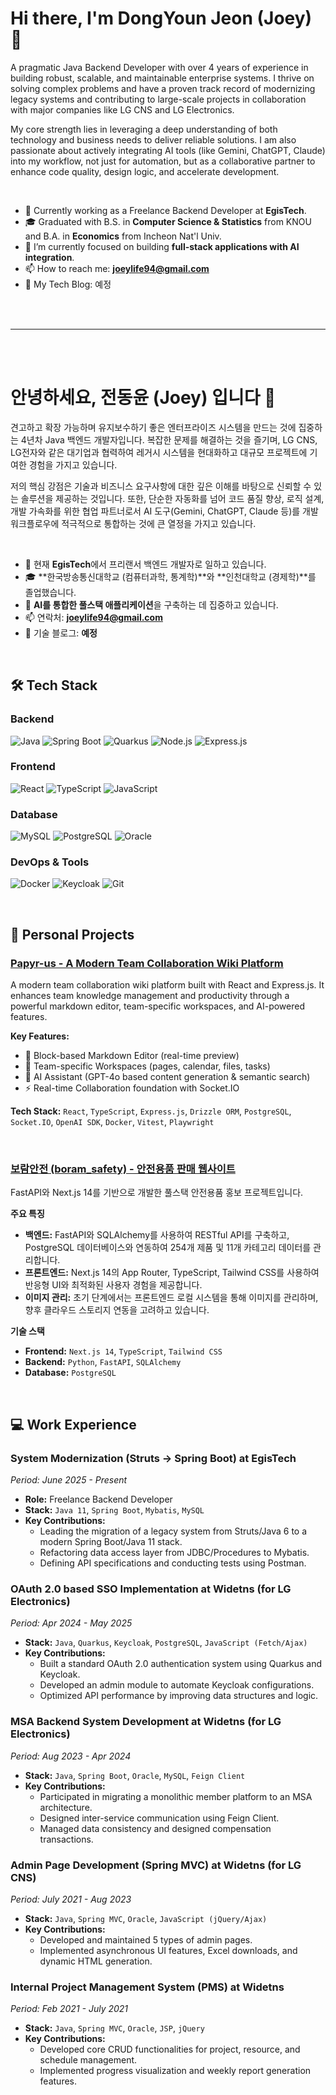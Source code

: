 # Hi there, I'm DongYoun Jeon (Joey) 👋

A pragmatic Java Backend Developer with over 4 years of experience in building robust, scalable, and maintainable enterprise systems. I thrive on solving complex problems and have a proven track record of modernizing legacy systems and contributing to large-scale projects in collaboration with major companies like LG CNS and LG Electronics.

My core strength lies in leveraging a deep understanding of both technology and business needs to deliver reliable solutions. I am also passionate about actively integrating AI tools (like Gemini, ChatGPT, Claude) into my workflow, not just for automation, but as a collaborative partner to enhance code quality, design logic, and accelerate development.

<br/>

- 🏢 Currently working as a Freelance Backend Developer at **EgisTech**.
- 🎓 Graduated with B.S. in **Computer Science & Statistics** from KNOU and B.A. in **Economics** from Incheon Nat'l Univ.
- 🌱 I’m currently focused on building **full-stack applications with AI integration**.
- 📫 How to reach me: **joeylife94@gmail.com**
- 📝 My Tech Blog: 예정

<br/>
<br/>

---

<br/>
<br/>

# 안녕하세요, 전동윤 (Joey) 입니다 👋

견고하고 확장 가능하며 유지보수하기 좋은 엔터프라이즈 시스템을 만드는 것에 집중하는 4년차 Java 백엔드 개발자입니다. 복잡한 문제를 해결하는 것을 즐기며, LG CNS, LG전자와 같은 대기업과 협력하여 레거시 시스템을 현대화하고 대규모 프로젝트에 기여한 경험을 가지고 있습니다.

저의 핵심 강점은 기술과 비즈니스 요구사항에 대한 깊은 이해를 바탕으로 신뢰할 수 있는 솔루션을 제공하는 것입니다. 또한, 단순한 자동화를 넘어 코드 품질 향상, 로직 설계, 개발 가속화를 위한 협업 파트너로서 AI 도구(Gemini, ChatGPT, Claude 등)를 개발 워크플로우에 적극적으로 통합하는 것에 큰 열정을 가지고 있습니다.

<br/>

- 🏢 현재 **EgisTech**에서 프리랜서 백엔드 개발자로 일하고 있습니다.
- 🎓 **한국방송통신대학교 (컴퓨터과학, 통계학)**와 **인천대학교 (경제학)**를 졸업했습니다.
- 🌱 **AI를 통합한 풀스택 애플리케이션**을 구축하는 데 집중하고 있습니다.
- 📫 연락처: **joeylife94@gmail.com**
- 📝 기술 블로그: **예정**

<br/>

## 🛠️ Tech Stack

### Backend
![Java](https://img.shields.io/badge/Java-ED8B00?style=for-the-badge&logo=java&logoColor=white)
![Spring Boot](https://img.shields.io/badge/Spring_Boot-6DB33F?style=for-the-badge&logo=spring-boot&logoColor=white)
![Quarkus](https://img.shields.io/badge/Quarkus-4695EB?style=for-the-badge&logo=quarkus&logoColor=white)
![Node.js](https://img.shields.io/badge/Node.js-339933?style=for-the-badge&logo=node.js&logoColor=white)
![Express.js](https://img.shields.io/badge/Express.js-000000?style=for-the-badge&logo=express&logoColor=white)

### Frontend
![React](https://img.shields.io/badge/React-61DAFB?style=for-the-badge&logo=react&logoColor=black)
![TypeScript](https://img.shields.io/badge/TypeScript-3178C6?style=for-the-badge&logo=typescript&logoColor=white)
![JavaScript](https://img.shields.io/badge/JavaScript-F7DF1E?style=for-the-badge&logo=javascript&logoColor=black)

### Database
![MySQL](https://img.shields.io/badge/MySQL-4479A1?style=for-the-badge&logo=mysql&logoColor=white)
![PostgreSQL](https://img.shields.io/badge/PostgreSQL-336791?style=for-the-badge&logo=postgresql&logoColor=white)
![Oracle](https://img.shields.io/badge/Oracle-F80000?style=for-the-badge&logo=oracle&logoColor=white)

### DevOps & Tools
![Docker](https://img.shields.io/badge/Docker-2496ED?style=for-the-badge&logo=docker&logoColor=white)
![Keycloak](https://img.shields.io/badge/Keycloak-2E8555?style=for-the-badge&logo=keycloak&logoColor=white)
![Git](https://img.shields.io/badge/Git-F05032?style=for-the-badge&logo=git&logoColor=white)

<br/>

## 🚀 Personal Projects

### [Papyr-us - A Modern Team Collaboration Wiki Platform](https://github.com/joeylife94/papyr-us)
A modern team collaboration wiki platform built with React and Express.js. It enhances team knowledge management and productivity through a powerful markdown editor, team-specific workspaces, and AI-powered features.

**Key Features:**
- 📝 Block-based Markdown Editor (real-time preview)
- 👥 Team-specific Workspaces (pages, calendar, files, tasks)
- 🤖 AI Assistant (GPT-4o based content generation & semantic search)
- ⚡ Real-time Collaboration foundation with Socket.IO

**Tech Stack:** `React`, `TypeScript`, `Express.js`, `Drizzle ORM`, `PostgreSQL`, `Socket.IO`, `OpenAI SDK`, `Docker`, `Vitest`, `Playwright`

<br/>

### [보람안전 (boram_safety) - 안전용품 판매 웹사이트](https://github.com/joeylife94/boram_safety)
FastAPI와 Next.js 14를 기반으로 개발한 풀스택 안전용품 홍보 프로젝트입니다.

**주요 특징**
- **백엔드:** FastAPI와 SQLAlchemy를 사용하여 RESTful API를 구축하고, PostgreSQL 데이터베이스와 연동하여 254개 제품 및 11개 카테고리 데이터를 관리합니다.
- **프론트엔드:** Next.js 14의 App Router, TypeScript, Tailwind CSS를 사용하여 반응형 UI와 최적화된 사용자 경험을 제공합니다.
- **이미지 관리:** 초기 단계에서는 프론트엔드 로컬 시스템을 통해 이미지를 관리하며, 향후 클라우드 스토리지 연동을 고려하고 있습니다.

**기술 스택**
- **Frontend:** `Next.js 14`, `TypeScript`, `Tailwind CSS`
- **Backend:** `Python`, `FastAPI`, `SQLAlchemy`
- **Database:** `PostgreSQL`

<br/>

## 💻 Work Experience

### System Modernization (Struts → Spring Boot) at EgisTech
*Period: June 2025 - Present*
- **Role:** Freelance Backend Developer
- **Stack:** `Java 11`, `Spring Boot`, `Mybatis`, `MySQL`
- **Key Contributions:**
  - Leading the migration of a legacy system from Struts/Java 6 to a modern Spring Boot/Java 11 stack.
  - Refactoring data access layer from JDBC/Procedures to Mybatis.
  - Defining API specifications and conducting tests using Postman.

### OAuth 2.0 based SSO Implementation at Widetns (for LG Electronics)
*Period: Apr 2024 - May 2025*
- **Stack:** `Java`, `Quarkus`, `Keycloak`, `PostgreSQL`, `JavaScript (Fetch/Ajax)`
- **Key Contributions:**
  - Built a standard OAuth 2.0 authentication system using Quarkus and Keycloak.
  - Developed an admin module to automate Keycloak configurations.
  - Optimized API performance by improving data structures and logic.

### MSA Backend System Development at Widetns (for LG Electronics)
*Period: Aug 2023 - Apr 2024*
- **Stack:** `Java`, `Spring Boot`, `Oracle`, `MySQL`, `Feign Client`
- **Key Contributions:**
  - Participated in migrating a monolithic member platform to an MSA architecture.
  - Designed inter-service communication using Feign Client.
  - Managed data consistency and designed compensation transactions.

### Admin Page Development (Spring MVC) at Widetns (for LG CNS)
*Period: July 2021 - Aug 2023*
- **Stack:** `Java`, `Spring MVC`, `Oracle`, `JavaScript (jQuery/Ajax)`
- **Key Contributions:**
  - Developed and maintained 5 types of admin pages.
  - Implemented asynchronous UI features, Excel downloads, and dynamic HTML generation.

### Internal Project Management System (PMS) at Widetns
*Period: Feb 2021 - July 2021*
- **Stack:** `Java`, `Spring MVC`, `Oracle`, `JSP`, `jQuery`
- **Key Contributions:**
  - Developed core CRUD functionalities for project, resource, and schedule management.
  - Implemented progress visualization and weekly report generation features.